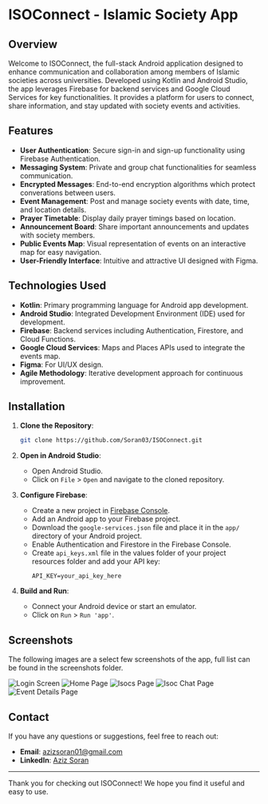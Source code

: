 # ISOConnect - Islamic Society App

## Overview

Welcome to ISOConnect, the full-stack Android application designed to enhance communication and collaboration among members of Islamic societies across universities. Developed using Kotlin and Android Studio, the app leverages Firebase for backend services and Google Cloud Services for key functionalities. It provides a platform for users to connect, share information, and stay updated with society events and activities.

## Features

- **User Authentication**: Secure sign-in and sign-up functionality using Firebase Authentication.
- **Messaging System**: Private and group chat functionalities for seamless communication.
- **Encrypted Messages**: End-to-end encryption algorithms which protect converations between users.
- **Event Management**: Post and manage society events with date, time, and location details.
- **Prayer Timetable**: Display daily prayer timings based on location.
- **Announcement Board**: Share important announcements and updates with society members.
- **Public Events Map**: Visual representation of events on an interactive map for easy navigation.
- **User-Friendly Interface**: Intuitive and attractive UI designed with Figma.


## Technologies Used

- **Kotlin**: Primary programming language for Android app development.
- **Android Studio**: Integrated Development Environment (IDE) used for development.
- **Firebase**: Backend services including Authentication, Firestore, and Cloud Functions.
- **Google Cloud Services**: Maps and Places APIs used to integrate the events map.
- **Figma**: For UI/UX design.
- **Agile Methodology**: Iterative development approach for continuous improvement.


## Installation

1. **Clone the Repository**:
    ```bash
    git clone https://github.com/Soran03/ISOConnect.git
    ```
2. **Open in Android Studio**:
    - Open Android Studio.
    - Click on `File` > `Open` and navigate to the cloned repository.

3. **Configure Firebase**:
    - Create a new project in [Firebase Console](https://console.firebase.google.com/).
    - Add an Android app to your Firebase project.
    - Download the `google-services.json` file and place it in the `app/` directory of your Android project.
    - Enable Authentication and Firestore in the Firebase Console.
    - Create `api_keys.xml` file in the values folder of your project resources folder and add your API key:
        ```properties
        API_KEY=your_api_key_here
        ```

4. **Build and Run**:
    - Connect your Android device or start an emulator.
    - Click on `Run` > `Run 'app'`.


## Screenshots

The following images are a select few screenshots of the app, full list can be found in the screenshots folder.

![Login Screen](screenshots/Sign_in.jpg)
![Home Page](screenshots/Home.jpg)
![Isocs Page](screenshots/Isocs.jpg)
![Isoc Chat Page](screenshots/isoc_chat.jpg)
![Event Details Page](screenshots/event_details.jpg)




## Contact

If you have any questions or suggestions, feel free to reach out:

- **Email**: azizsoran01@gmail.com
- **LinkedIn**: [Aziz Soran](https://www.linkedin.com/in/aziz-soran/)

---

Thank you for checking out ISOConnect! We hope you find it useful and easy to use.

